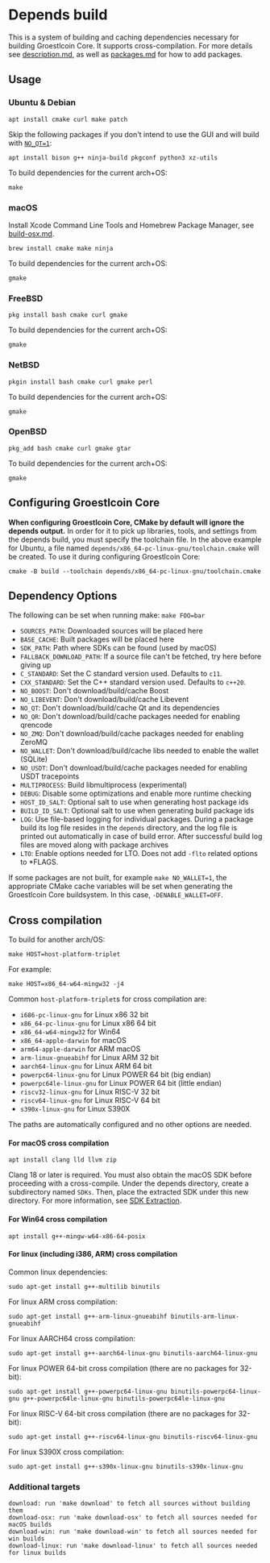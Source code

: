 # Depends build

This is a system of building and caching dependencies necessary for building
Groestlcoin Core. It supports cross-compilation. For more details see [description.md](description.md),
as well as [packages.md](packages.md) for how to add packages.

## Usage

### Ubuntu & Debian

    apt install cmake curl make patch

Skip the following packages if you don't intend to use the GUI and will build with [`NO_QT=1`](#dependency-options):

    apt install bison g++ ninja-build pkgconf python3 xz-utils

To build dependencies for the current arch+OS:

    make

### macOS

Install Xcode Command Line Tools and Homebrew Package Manager,
see [build-osx.md](../doc/build-osx.md).

    brew install cmake make ninja

To build dependencies for the current arch+OS:

    gmake

### FreeBSD

    pkg install bash cmake curl gmake

To build dependencies for the current arch+OS:

    gmake

### NetBSD

    pkgin install bash cmake curl gmake perl

To build dependencies for the current arch+OS:

    gmake

### OpenBSD

    pkg_add bash cmake curl gmake gtar

To build dependencies for the current arch+OS:

    gmake

## Configuring Groestlcoin Core

**When configuring Groestlcoin Core, CMake by default will ignore the depends output.** In
order for it to pick up libraries, tools, and settings from the depends build,
you must specify the toolchain file.
In the above example for Ubuntu, a file named `depends/x86_64-pc-linux-gnu/toolchain.cmake` will be
created. To use it during configuring Groestlcoin Core:

    cmake -B build --toolchain depends/x86_64-pc-linux-gnu/toolchain.cmake

## Dependency Options

The following can be set when running make: `make FOO=bar`

- `SOURCES_PATH`: Downloaded sources will be placed here
- `BASE_CACHE`: Built packages will be placed here
- `SDK_PATH`: Path where SDKs can be found (used by macOS)
- `FALLBACK_DOWNLOAD_PATH`: If a source file can't be fetched, try here before giving up
- `C_STANDARD`: Set the C standard version used. Defaults to `c11`.
- `CXX_STANDARD`: Set the C++ standard version used. Defaults to `c++20`.
- `NO_BOOST`: Don't download/build/cache Boost
- `NO_LIBEVENT`: Don't download/build/cache Libevent
- `NO_QT`: Don't download/build/cache Qt and its dependencies
- `NO_QR`: Don't download/build/cache packages needed for enabling qrencode
- `NO_ZMQ`: Don't download/build/cache packages needed for enabling ZeroMQ
- `NO_WALLET`: Don't download/build/cache libs needed to enable the wallet (SQLite)
- `NO_USDT`: Don't download/build/cache packages needed for enabling USDT tracepoints
- `MULTIPROCESS`: Build libmultiprocess (experimental)
- `DEBUG`: Disable some optimizations and enable more runtime checking
- `HOST_ID_SALT`: Optional salt to use when generating host package ids
- `BUILD_ID_SALT`: Optional salt to use when generating build package ids
- `LOG`: Use file-based logging for individual packages. During a package build its log file
  resides in the `depends` directory, and the log file is printed out automatically in case
  of build error. After successful build log files are moved along with package archives
- `LTO`: Enable options needed for LTO. Does not add `-flto` related options to *FLAGS.

If some packages are not built, for example `make NO_WALLET=1`, the appropriate CMake cache
variables will be set when generating the Groestlcoin Core buildsystem. In this case, `-DENABLE_WALLET=OFF`.

## Cross compilation

To build for another arch/OS:

    make HOST=host-platform-triplet

For example:

    make HOST=x86_64-w64-mingw32 -j4

Common `host-platform-triplet`s for cross compilation are:

- `i686-pc-linux-gnu` for Linux x86 32 bit
- `x86_64-pc-linux-gnu` for Linux x86 64 bit
- `x86_64-w64-mingw32` for Win64
- `x86_64-apple-darwin` for macOS
- `arm64-apple-darwin` for ARM macOS
- `arm-linux-gnueabihf` for Linux ARM 32 bit
- `aarch64-linux-gnu` for Linux ARM 64 bit
- `powerpc64-linux-gnu` for Linux POWER 64 bit (big endian)
- `powerpc64le-linux-gnu` for Linux POWER 64 bit (little endian)
- `riscv32-linux-gnu` for Linux RISC-V 32 bit
- `riscv64-linux-gnu` for Linux RISC-V 64 bit
- `s390x-linux-gnu` for Linux S390X

The paths are automatically configured and no other options are needed.

#### For macOS cross compilation

    apt install clang lld llvm zip

Clang 18 or later is required. You must also obtain the macOS SDK before
proceeding with a cross-compile. Under the depends directory, create a
subdirectory named `SDKs`. Then, place the extracted SDK under this new directory.
For more information, see [SDK Extraction](../contrib/macdeploy/README.md#sdk-extraction).

#### For Win64 cross compilation

    apt install g++-mingw-w64-x86-64-posix

#### For linux (including i386, ARM) cross compilation

Common linux dependencies:

    sudo apt-get install g++-multilib binutils

For linux ARM cross compilation:

    sudo apt-get install g++-arm-linux-gnueabihf binutils-arm-linux-gnueabihf

For linux AARCH64 cross compilation:

    sudo apt-get install g++-aarch64-linux-gnu binutils-aarch64-linux-gnu

For linux POWER 64-bit cross compilation (there are no packages for 32-bit):

    sudo apt-get install g++-powerpc64-linux-gnu binutils-powerpc64-linux-gnu g++-powerpc64le-linux-gnu binutils-powerpc64le-linux-gnu

For linux RISC-V 64-bit cross compilation (there are no packages for 32-bit):

    sudo apt-get install g++-riscv64-linux-gnu binutils-riscv64-linux-gnu

For linux S390X cross compilation:

    sudo apt-get install g++-s390x-linux-gnu binutils-s390x-linux-gnu

### Additional targets

    download: run 'make download' to fetch all sources without building them
    download-osx: run 'make download-osx' to fetch all sources needed for macOS builds
    download-win: run 'make download-win' to fetch all sources needed for win builds
    download-linux: run 'make download-linux' to fetch all sources needed for linux builds

